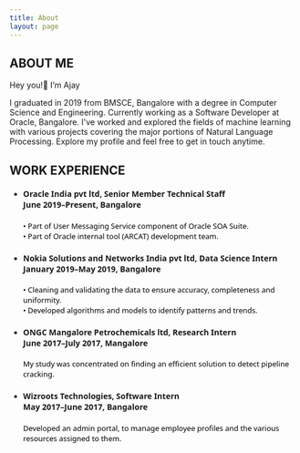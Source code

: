 ```yaml
---
title: About
layout: page
---
```

<h2 class="title" >ABOUT ME</h2>
<!--![Profile Image]({% if site.external-image %}{{ site.picture }}{% else %}{{ site.url }}/{{ site.picture }}{% endif %})-->

<p>Hey you!<span>&#128075;</span> I’m Ajay</p>

<p>I graduated in 2019 from BMSCE, Bangalore with a degree in Computer Science and Engineering.
Currently working as a Software Developer at Oracle, Bangalore. I've worked
and explored the fields of machine learning with various projects covering the
major portions of Natural Language Processing. Explore my profile and feel free
to get in touch anytime. </p>

<h2>WORK EXPERIENCE</h2>

<ul class="skill-list">
	<li><h4 style="font-family: 'Noto Sans';">Oracle India pvt ltd, Senior Member Technical Staff<br> June 2019–Present, Bangalore</h4></li>
	<p style="font-family: 'Noto Sans';font-size:small;color:black;">• Part of User Messaging Service component of Oracle SOA Suite.<br>• Part of Oracle internal tool (ARCAT) development team.</p>
	<li><h4 style="font-family: 'Noto Sans';">Nokia Solutions and Networks India pvt ltd, Data Science Intern <br>January 2019–May 2019, Bangalore</h4></li>
	<p style="font-family: 'Noto Sans';font-size:small;color:black;" >• Cleaning and validating the data to ensure accuracy, completeness and uniformity.<br>• Developed algorithms and models to identify patterns and trends.</p>
	<li><h4 style="font-family: 'Noto Sans';">ONGC Mangalore Petrochemicals ltd, Research Intern <br>June 2017–July 2017, Mangalore</h4></li>
	<p style="font-family: 'Noto Sans';font-size:small;color:black;" >My study was concentrated on finding an efficient solution to detect pipeline cracking.</p>
	<li><h4 style="font-family: 'Noto Sans';">Wizroots Technologies, Software Intern <br>May 2017–June 2017, Bangalore</h4></li>
	<p style="font-family: 'Noto Sans';font-size:small;color:black;" >Developed an admin portal, to manage employee profiles and the various resources assigned to them.</p>

</ul>
